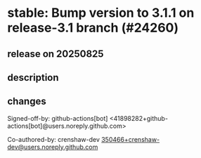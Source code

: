 # stable: Bump version to 3.1.1 on release-3.1 branch (#24260)

## release on 20250825
## description
## changes
Signed-off-by: github-actions[bot] <41898282+github-actions[bot]@users.noreply.github.com>  

Co-authored-by: crenshaw-dev <a href="mailto:350466+crenshaw-dev@users.noreply.github.com">350466+crenshaw-dev@users.noreply.github.com</a>

